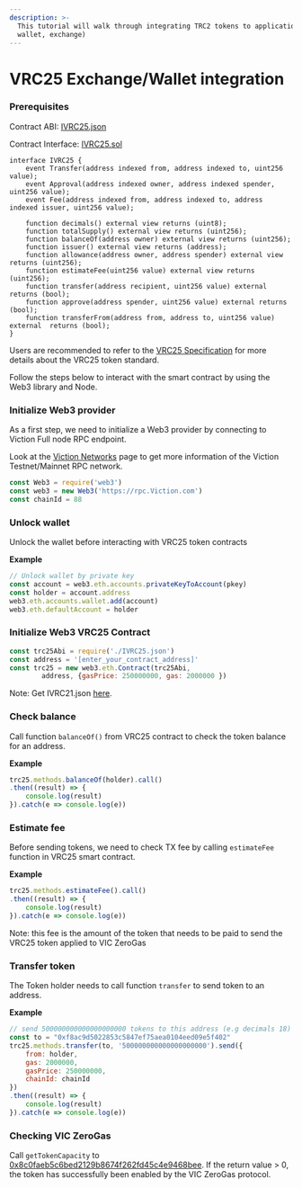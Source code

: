 ```yaml
---
description: >-
  This tutorial will walk through integrating TRC2 tokens to applications (e.g.,
  wallet, exchange)
---
```


# VRC25 Exchange/Wallet integration

### **Prerequisites**

Contract ABI: [IVRC25.json](https://raw.githubusercontent.com/Viction/trc25/main/metadata/IVRC25.json)

Contract Interface: [IVRC25.sol](https://github.com/BuildOnViction/trc25/raw/main/contracts/interfaces/IVRC25.sol)

```solidity
interface IVRC25 {
    event Transfer(address indexed from, address indexed to, uint256 value);
    event Approval(address indexed owner, address indexed spender, uint256 value);
    event Fee(address indexed from, address indexed to, address indexed issuer, uint256 value);

    function decimals() external view returns (uint8);
    function totalSupply() external view returns (uint256);
    function balanceOf(address owner) external view returns (uint256);
    function issuer() external view returns (address);
    function allowance(address owner, address spender) external view returns (uint256);
    function estimateFee(uint256 value) external view returns (uint256);
    function transfer(address recipient, uint256 value) external returns (bool);
    function approve(address spender, uint256 value) external returns (bool);
    function transferFrom(address from, address to, uint256 value) external  returns (bool);
}
```

Users are recommended to refer to the [VRC25 Specification](../standards-and-specification/trc25-specification.md) for more details about the VRC25 token standard.

Follow the steps below to interact with the smart contract by using the Web3 library and Node.

### Initialize Web3 provider <a href="#init-web3-provider" id="init-web3-provider"></a>

As a first step, we need to initialize a Web3 provider by connecting to Viction Full node RPC endpoint.

Look at the [Viction Networks](../working-with-Viction/) page to get more information of the Viction Testnet/Mainnet RPC network.

```javascript
const Web3 = require('web3')
const web3 = new Web3('https://rpc.Viction.com')
const chainId = 88
```

### Unlock wallet <a href="#unlock-wallet" id="unlock-wallet"></a>

Unlock the wallet before interacting with VRC25 token contracts

**Example**

```javascript
// Unlock wallet by private key
const account = web3.eth.accounts.privateKeyToAccount(pkey)
const holder = account.address
web3.eth.accounts.wallet.add(account)
web3.eth.defaultAccount = holder
```

### Initialize Web3 VRC25 Contract <a href="#init-web3-trc21-contract" id="init-web3-trc21-contract"></a>

```javascript
const trc25Abi = require('./IVRC25.json')
const address = '[enter_your_contract_address]'
const trc25 = new web3.eth.Contract(trc25Abi,
        address, {gasPrice: 250000000, gas: 2000000 })
```

Note: Get IVRC21.json [here](https://raw.githubusercontent.com/Viction/trc25/main/metadata/IVRC25.json).

### Check balance <a href="#check-balance" id="check-balance"></a>

Call function `balanceOf()` from VRC25 contract to check the token balance for an address.

**Example**

```javascript
trc25.methods.balanceOf(holder).call()
.then((result) => {
    console.log(result)
}).catch(e => console.log(e))
```

### Estimate fee <a href="#estimate-fee" id="estimate-fee"></a>

Before sending tokens, we need to check TX fee by calling `estimateFee` function in VRC25 smart contract.

**Example**

```javascript
trc25.methods.estimateFee().call()
.then((result) => {
    console.log(result)
}).catch(e => console.log(e))
```

Note: this fee is the amount of the token that needs to be paid to send the VRC25 token applied to VIC ZeroGas

### Transfer token <a href="#transfer-token" id="transfer-token"></a>

The Token holder needs to call function `transfer` to send token to an address.

**Example**

```javascript
// send 500000000000000000000 tokens to this address (e.g decimals 18)
const to = "0xf8ac9d5022853c5847ef75aea0104eed09e5f402"
trc25.methods.transfer(to, '500000000000000000000').send({
    from: holder,
    gas: 2000000,
    gasPrice: 250000000,
    chainId: chainId
})
.then((result) => {
    console.log(result)
}).catch(e => console.log(e))
```

### Checking VIC ZeroGas <a href="#checking-VIC ZeroGas" id="checking-VIC ZeroGas"></a>

Call `getTokenCapacity` to [0x8c0faeb5c6bed2129b8674f262fd45c4e9468bee](https://tomoscan.io/address/0x8c0faeb5c6bed2129b8674f262fd45c4e9468bee). If the return value > 0, the token has successfully been enabled by the VIC ZeroGas protocol.
